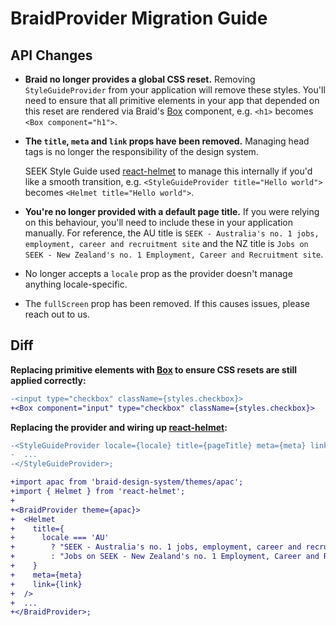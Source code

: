 # BraidProvider Migration Guide

## API Changes

- **Braid no longer provides a global CSS reset.** Removing `StyleGuideProvider` from your application will remove these styles. You'll need to ensure that all primitive elements in your app that depended on this reset are rendered via Braid's [Box](https://seek-oss.github.io/braid-design-system/components/Box) component, e.g. `<h1>` becomes `<Box component="h1">`.

- **The `title`, `meta` and `link` props have been removed.** Managing head tags is no longer the responsibility of the design system.

  SEEK Style Guide used [react-helmet](https://github.com/nfl/react-helmet) to manage this internally if you'd like a smooth transition, e.g. `<StyleGuideProvider title="Hello world">` becomes `<Helmet title="Hello world">`.

- **You're no longer provided with a default page title.** If you were relying on this behaviour, you'll need to include these in your application manually. For reference, the AU title is `SEEK - Australia's no. 1 jobs, employment, career and recruitment site` and the NZ title is `Jobs on SEEK - New Zealand's no. 1 Employment, Career and Recruitment site`.

- No longer accepts a `locale` prop as the provider doesn't manage anything locale-specific.

- The `fullScreen` prop has been removed. If this causes issues, please reach out to us.

## Diff

**Replacing primitive elements with [Box](https://seek-oss.github.io/braid-design-system/components/Box) to ensure CSS resets are still applied correctly:**

```diff
-<input type="checkbox" className={styles.checkbox}>
+<Box component="input" type="checkbox" className={styles.checkbox}>
```

**Replacing the provider and wiring up [react-helmet](https://github.com/nfl/react-helmet):**

```diff
-<StyleGuideProvider locale={locale} title={pageTitle} meta={meta} link={link}>
-  ...
-</StyleGuideProvider>;

+import apac from 'braid-design-system/themes/apac';
+import { Helmet } from 'react-helmet';
+
+<BraidProvider theme={apac}>
+  <Helmet
+    title={
+      locale === 'AU'
+        ? "SEEK - Australia's no. 1 jobs, employment, career and recruitment site"
+        : "Jobs on SEEK - New Zealand's no. 1 Employment, Career and Recruitment site"
+    }
+    meta={meta}
+    link={link}
+  />
+  ...
+</BraidProvider>;
```
